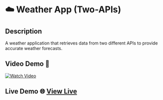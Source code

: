 <!-- PROJECT_METADATA
{
  "title": "Weather App (Two-APIs)",
  "description": "A weather application that retrieves data from two different APIs to provide accurate weather forecasts.",
  "video": "https://github.com/FerRuizDevp/react-weather-app-byfer/releases/download/v1.0-video/project-3.mp4",
  "githubLink": "https://github.com/FerRuizDevp/react-weather-app-byfer",
  "netlifyLink": "https://react-weather-app-byfer.netlify.app/",
  "tags": ["all-projects", "best-one", "HTML", "CSS", "JavaScript", "React", "API", "Vite-project", "react-app", "dynamic-design"]
}
-->
# ☁️ Weather App (Two-APIs)

## Description
A weather application that retrieves data from two different APIs to provide accurate weather forecasts.

## Video Demo 🎥
[![Watch Video](https://img.youtube.com/vi/79SpUfcsMB0/0.jpg)](https://youtu.be/79SpUfcsMB0)

## Live Demo 🌐 [View Live](https://react-weather-app-byfer.netlify.app/)
